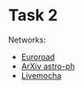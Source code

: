 # Task 2

Networks:
 - [Euroroad](http://konect.uni-koblenz.de/networks/subelj_euroroad)
 - [ArXiv astro-ph](http://konect.uni-koblenz.de/networks/ca-AstroPh)
 - [Livemocha](http://konect.uni-koblenz.de/networks/livemocha)
 
 
